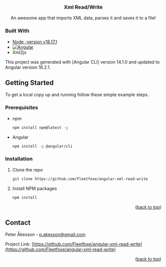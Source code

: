 <a name="readme-top"></a>

<br />
<div align="center">

  <h3 align="center">Xml Read/Write</h3>

  <p align="center">
    An awesome app that imports XML data, parses it and saves it to a file!
    <br />
  </p>
</div>




### Built With

* [Node -version v18.17.1][Node-url]
* [![Angular][Angular.io]][Angular-url]
* Xml2js 

This project was generated with [Angular CLI] version 14.1.0 and updated to Angular version 16.2.1.


## Getting Started

To get a local copy up and running follow these simple example steps.

### Prerequisites


* npm
  ```sh
  npm install npm@latest -g
  ```
* Angular
  ```sh
  npm install -g @angular/cli
  ```

### Installation


1. Clone the repo
   ```sh
   git clone https://github.com/Fleetfoxe/angular-xml-read-write
   ```
2. Install NPM packages
   ```sh
   npm install
   ```

<p align="right">(<a href="#readme-top">back to top</a>)</p>



## Contact

Peter Åkesson - p.akesson@gmail.com

Project Link: [https://github.com/Fleetfoxe/angular-xml-read-write](https://github.com/Fleetfoxe/angular-xml-read-write)


<p align="right">(<a href="#readme-top">back to top</a>)</p>



<!-- MARKDOWN LINKS & IMAGES -->
<!-- https://www.markdownguide.org/basic-syntax/#reference-style-links -->
[Angular.io]: https://img.shields.io/badge/Angular-DD0031?style=for-the-badge&logo=angular&logoColor=white
[Angular-url]: https://angular.io/
[Node-url]: https://nodejs.org/en


